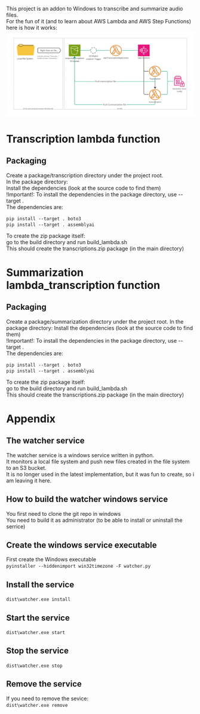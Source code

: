 This project is an addon to Windows to transcribe and summarize audio files.  
For the fun of it (and to learn about AWS Lambda and AWS Step Functions) here is how it works:
![High Level Architetcure of the transcription utility](doc/Transcriptions.jpg)

# Transcription lambda function
## Packaging
Create a package/transcription directory under the project root.  
In the package directory:  
Install the dependencies (look at the source code to find them)  
!Important!: To install the dependencies in the package directory, use --target .   
The dependencies are:  
```
pip install --target . boto3  
pip install --target . assemblyai  
```

To create the zip package itself:  
go to the build directory and run build_lambda.sh  
This should create the transcriptions.zip package (in the main directory)  

# Summarization lambda_transcription function
## Packaging
Create a package/summarization directory under the project root.
In the package directory: 
Install the dependencies (look at the source code to find them)  
!Important!: To install the dependencies in the package directory, use --target .   
The dependencies are:  
```
pip install --target . boto3  
pip install --target . assemblyai  
```

To create the zip package itself:  
go to the build directory and run build_lambda.sh  
This should create the transcriptions.zip package (in the main directory)  

# Appendix
## The watcher service 
The watcher service is a windows service written in python.  
It monitors a local file system and push new files created in the file system to an S3 bucket.  
It is no longer used in the latest implementation, but it was fun to create, so i am leaving it here.  

## How to build the watcher windows service
You first need to clone the git repo in windows  
You need to build it as administrator (to be able to install or uninstall the serrice)  

## Create the windows service executable
First create the Windows executable  
`pyinstaller --hiddenimport win32timezone -F watcher.py`

## Install the service
`dist\watcher.exe install`

## Start the service
`dist\watcher.exe start`

## Stop the service
`dist\watcher.exe stop`

## Remove the service
If you need to remove the sevice:  
`dist\watcher.exe remove`

